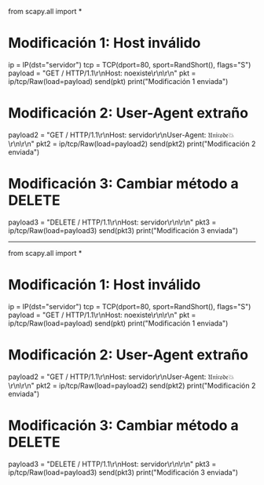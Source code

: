 from scapy.all import *

# Modificación 1: Host inválido
ip = IP(dst="servidor")
tcp = TCP(dport=80, sport=RandShort(), flags="S")
payload = "GET / HTTP/1.1\r\nHost: noexiste\r\n\r\n"
pkt = ip/tcp/Raw(load=payload)
send(pkt)
print("Modificación 1 enviada")

# Modificación 2: User-Agent extraño
payload2 = "GET / HTTP/1.1\r\nHost: servidor\r\nUser-Agent: 𝔘𝔫𝔦𝔠𝔬𝔡𝔢💥\r\n\r\n"
pkt2 = ip/tcp/Raw(load=payload2)
send(pkt2)
print("Modificación 2 enviada")

# Modificación 3: Cambiar método a DELETE
payload3 = "DELETE / HTTP/1.1\r\nHost: servidor\r\n\r\n"
pkt3 = ip/tcp/Raw(load=payload3)
send(pkt3)
print("Modificación 3 enviada")

---

from scapy.all import *

# Modificación 1: Host inválido
ip = IP(dst="servidor")
tcp = TCP(dport=80, sport=RandShort(), flags="S")
payload = "GET / HTTP/1.1\r\nHost: noexiste\r\n\r\n"
pkt = ip/tcp/Raw(load=payload)
send(pkt)
print("Modificación 1 enviada")

# Modificación 2: User-Agent extraño
payload2 = "GET / HTTP/1.1\r\nHost: servidor\r\nUser-Agent: 𝔘𝔫𝔦𝔠𝔬𝔡𝔢💥\r\n\r\n"
pkt2 = ip/tcp/Raw(load=payload2)
send(pkt2)
print("Modificación 2 enviada")

# Modificación 3: Cambiar método a DELETE
payload3 = "DELETE / HTTP/1.1\r\nHost: servidor\r\n\r\n"
pkt3 = ip/tcp/Raw(load=payload3)
send(pkt3)
print("Modificación 3 enviada")


